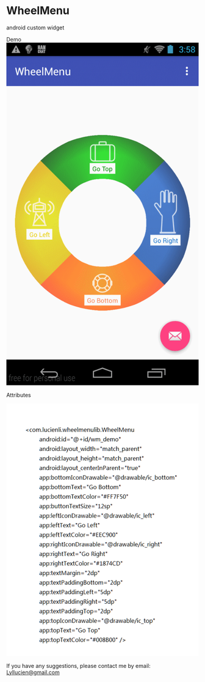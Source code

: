 # WheelMenu
android custom widget

Demo
![Demo](https://github.com/LYLLucien/WheelMenu/blob/master/readme/WheelMenuDemo.gif)

Attributes

![Demo](https://github.com/LYLLucien/WheelMenu/blob/master/readme/xml_demo.png)

If you have any suggestions, please contact me by email: Lyllucien@gmail.com
